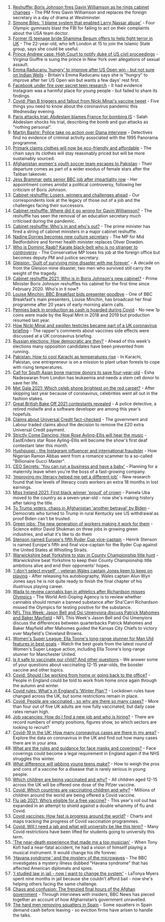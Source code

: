 1. [Reshuffle: Boris Johnson fires Gavin Williamson as he rings cabinet changes](https://www.bbc.co.uk/news/uk-politics-58571935?at_medium=RSS&at_campaign=KARANGA) - The PM fires Gavin Williamson and replaces the foreign secretary in a day of drama at Westminster.
2. [Simone Biles: 'I blame system that enabled Larry Nassar abuse'](https://www.bbc.co.uk/news/world-us-canada-58573887?at_medium=RSS&at_campaign=KARANGA) - Four Olympic gymnasts blast the FBI for failing to act on their complaints about the USA team doctor.
3. [Former IS teenage bride Shamima Begum offers to help fight terror in UK](https://www.bbc.co.uk/news/uk-58573501?at_medium=RSS&at_campaign=KARANGA) - The 22-year-old, who left London at 15 to join the Islamic State group, says she could be useful.
4. [Prince Andrew case: High Court to notify duke of US civil proceedings](https://www.bbc.co.uk/news/uk-58574350?at_medium=RSS&at_campaign=KARANGA) - Virginia Giuffre is suing the prince in New York over allegations of sexual assault.
5. [Emma Raducanu 'hungry' to improve after US Open win - but not sure on Indian Wells](https://www.bbc.co.uk/sport/tennis/58570037?at_medium=RSS&at_campaign=KARANGA) - Britain's Emma Raducanu says she is "hungry" to improve after her US Open win but wants a few days' rest first.
6. [Facebook under fire over secret teen research](https://www.bbc.co.uk/news/technology-58570353?at_medium=RSS&at_campaign=KARANGA) - It had evidence Instagram was a harmful place for young people - but failed to share its findings.
7. [Covid: Plan B triggers and fallout from Nicki Minaj's vaccine tweet](https://www.bbc.co.uk/news/uk-58573502?at_medium=RSS&at_campaign=KARANGA) - Five things you need to know about the coronavirus pandemic this Wednesday evening.
8. [Paris attacks trial: Abdeslam blames France for bombing IS](https://www.bbc.co.uk/news/world-europe-58568278?at_medium=RSS&at_campaign=KARANGA) - Salah Abdeslam shocks his trial, describing the bomb and gun attacks as "nothing personal".
9. [Martin Bashir: Police take no action over Diana interview](https://www.bbc.co.uk/news/uk-58576095?at_medium=RSS&at_campaign=KARANGA) - Detectives find no evidence of criminal activity associated with the 1995 Panorama programme.
10. [Primark claims clothes will now be eco-friendly and affordable](https://www.bbc.co.uk/news/business-58575692?at_medium=RSS&at_campaign=KARANGA) - The chain says its clothes will stay reasonably priced but will be more sustainably sourced.
11. [Afghanistan women's youth soccer team escapes to Pakistan](https://www.bbc.co.uk/news/world-asia-58571183?at_medium=RSS&at_campaign=KARANGA) - Their departure comes as part of a wider exodus of female stars after the Taliban takeover.
12. [Jess Brammar gets senior BBC job after impartiality row](https://www.bbc.co.uk/news/entertainment-arts-58571554?at_medium=RSS&at_campaign=KARANGA) - Her appointment comes amidst a political controversy, following her criticism of Boris Johnson.
13. [Cabinet reshuffle: Losers, winners and challenges ahead](https://www.bbc.co.uk/news/uk-politics-58575894?at_medium=RSS&at_campaign=KARANGA) - Our correspondents look at the legacy of those out of a job and the challenges facing their successors.
14. [Cabinet reshuffle: Where did it go wrong for Gavin Williamson?](https://www.bbc.co.uk/news/education-58573059?at_medium=RSS&at_campaign=KARANGA) - The reshuffle has seen the removal of an education secretary much criticised during the pandemic.
15. [Cabinet reshuffle: Who's in and who's out?](https://www.bbc.co.uk/news/uk-politics-58578673?at_medium=RSS&at_campaign=KARANGA) - The prime minister has fired a string of cabinet ministers in a major cabinet reshuffle.
16. [Nadine Dorries becomes new culture secretary](https://www.bbc.co.uk/news/entertainment-arts-58575177?at_medium=RSS&at_campaign=KARANGA) - The MP for Mid Bedfordshire and former health minister replaces Oliver Dowden.
17. [Who is Dominic Raab? Karate black-belt who is no stranger to controversy](https://www.bbc.co.uk/news/uk-politics-52064637?at_medium=RSS&at_campaign=KARANGA) - The Conservative MP loses his job at the foreign office but becomes deputy PM and justice secretary.
18. [Gleision: 'Guilt of surviving mine disaster with me forever'](https://www.bbc.co.uk/news/uk-wales-58555079?at_medium=RSS&at_campaign=KARANGA) - A decade on from the Gleision mine disaster, two men who survived still carry the weight of the tragedy.
19. [Cabinet reshuffle 2021: Who is in Boris Johnson's new cabinet?](https://www.bbc.co.uk/news/uk-politics-58574180?at_medium=RSS&at_campaign=KARANGA) - Prime Minister Boris Johnson reshuffles his cabinet for the first time since February 2020. Who's in it now?
20. [Louise Minchin: BBC Breakfast bids presenter goodbye](https://www.bbc.co.uk/news/entertainment-arts-58574340?at_medium=RSS&at_campaign=KARANGA) - One of BBC Breakfast's main presenters, Louise Minchin, has broadcast her final programme after 20 years of early morning alarm calls.
21. [Pennies back in production as cash is hoarded during Covid](https://www.bbc.co.uk/news/business-58560185?at_medium=RSS&at_campaign=KARANGA) - No new 1p coins were made by the Royal Mint in 2018 and 2019 but production resumed last year.
22. [How Nicki Minaj and swollen testicles became part of a UK coronavirus briefing](https://www.bbc.co.uk/news/newsbeat-58571353?at_medium=RSS&at_campaign=KARANGA) - The rapper's comments about vaccines side effects were discussed at a UK coronavirus briefing.
23. [Russian elections: How democratic are they?](https://www.bbc.co.uk/news/world-europe-58557994?at_medium=RSS&at_campaign=KARANGA) - Ahead of this week's elections many opposition candidates have been prevented from running.
24. [Pakistan: How to cool Karachi as temperatures rise](https://www.bbc.co.uk/news/world-asia-58557995?at_medium=RSS&at_campaign=KARANGA) - In Karachi, Pakistan, one entrepreneur is on a mission to plant urban forests to cope with rising temperatures.
25. [Call for South Asian bone marrow donors to save four-year-old](https://www.bbc.co.uk/news/uk-58551967?at_medium=RSS&at_campaign=KARANGA) - Esha Nadeswaran from London has leukaemia and needs a stem cell donor to save her life.
26. [Met Gala 2021: Which celeb shone brightest on the red carpet?](https://www.bbc.co.uk/news/entertainment-arts-58555511?at_medium=RSS&at_campaign=KARANGA) - After skipping last year because of coronavirus, celebrities went all out in the fashion stakes.
27. [Great British Bake Off 2021 contestants revealed](https://www.bbc.co.uk/news/entertainment-arts-58544950?at_medium=RSS&at_campaign=KARANGA) - A police detective, a retired midwife and a software developer are among this year's hopefuls.
28. [Claims about Universal Credit fact-checked](https://www.bbc.co.uk/news/58572989?at_medium=RSS&at_campaign=KARANGA) - The government and Labour traded claims about the decision to remove the £20 extra Universal Credit payment.
29. [Strictly Come Dancing: How Rose Ayling-Ellis will hear the music](https://www.bbc.co.uk/news/entertainment-arts-57867412?at_medium=RSS&at_campaign=KARANGA) - EastEnders star Rose Ayling-Ellis will become the show's first deaf contestant later this month.
30. [Hushpuppi - the Instagram influencer and international fraudster](https://www.bbc.co.uk/news/world-africa-58553109?at_medium=RSS&at_campaign=KARANGA) - How Nigerian Ramon Abbas went from a romance scammer to a so-called "Billionaire Gucci Master".
31. [CEO Secrets: 'You can run a business and have a baby'](https://www.bbc.co.uk/news/business-58548789?at_medium=RSS&at_campaign=KARANGA) - Planning for a maternity leave when you're the boss of a fast-growing company.
32. [‘Improving my literacy helped me get a different job’](https://www.bbc.co.uk/news/business-58517083?at_medium=RSS&at_campaign=KARANGA) - New research found that low levels of literacy costs workers an extra 18 months in lost earnings.
33. [Miss Ireland 2021: First black winner 'proud' of crown](https://www.bbc.co.uk/news/newsbeat-58558667?at_medium=RSS&at_campaign=KARANGA) - Pamela Uba moved to the country as a seven-year-old - now she's making history after taking the title.
34. [To Trump voters, chaos in Afghanistan 'another betrayal' by Biden](https://www.bbc.co.uk/news/world-us-canada-58441173?at_medium=RSS&at_campaign=KARANGA) - Democrats who turned to Trump in rural Kentucky see US withdrawal as proof Biden can't be trusted.
35. [Green jobs: The new generation of workers making it work for them](https://www.bbc.co.uk/news/science-environment-58549135?at_medium=RSS&at_campaign=KARANGA) - Science editor David Shukman on three jobs in growing green industries, and what it's like to do them
36. [Stenson named Europe's fifth Ryder Cup vice-captain](https://www.bbc.co.uk/sport/golf/58570029?at_medium=RSS&at_campaign=KARANGA) - Henrik Stenson is named Europe's fifth and final vice-captain for the Ryder Cup against the United States at Whistling Straits.
37. [Warwickshire beat Yorkshire to stay in County Championship title hunt](https://www.bbc.co.uk/sport/cricket/58571934?at_medium=RSS&at_campaign=KARANGA) - Warwickshire beat Yorkshire to keep their County Championship title ambitions alive and end their opponents' hopes.
38. ['I don't select myself' - veteran Wales captain Jones keen to keep on playing](https://www.bbc.co.uk/sport/rugby-union/58559156?at_medium=RSS&at_campaign=KARANGA) - After releasing his autobiography, Wales captain Alun Wyn Jones says he is not quite ready to finish the final chapter of his illustrious playing career.
39. [Wada to review cannabis ban in athletics after Richardson misses Olympics](https://www.bbc.co.uk/sport/athletics/58568610?at_medium=RSS&at_campaign=KARANGA) - The World Anti-Doping Agency is to review whether cannabis should remain a banned substance after Sha'Carri Richardson missed the Olympics for testing positive for the substance.
40. [NFL This Week: Jason Bell and Osi Umenyiora discuss Patrick Mahomes and Baker Mayfield](https://www.bbc.co.uk/sport/av/american-football/58572717?at_medium=RSS&at_campaign=KARANGA) - NFL This Week's Jason Bell and Osi Umenyiora discuss the differences between quarterbacks Patrick Mahomes and Baker Mayfield after Mahomes guided the Kansas City Chiefs to victory over Mayfield's Cleveland Browns.
41. [Women's Super League: Ella Toone's long-range stunner for Man Utd features in best goals](https://www.bbc.co.uk/sport/av/football/58564709?at_medium=RSS&at_campaign=KARANGA) - Watch the best goals from the latest round of Women's Super League action, including Ella Toone's long-range stunner for Manchester United.
42. [Is it safe to vaccinate our child? And other questions](https://www.bbc.co.uk/news/world-asia-china-51176409?at_medium=RSS&at_campaign=KARANGA) - We answer some of your questions about vaccinating 12-15 year-olds, the booster vaccine and other topics.
43. [Covid: Should I be working from home or going back to the office?](https://www.bbc.co.uk/news/business-52567567?at_medium=RSS&at_campaign=KARANGA) - People in England could be told to work from home once again through the autumn and winter.
44. [Covid rules: What's in England's 'Winter Plan'?](https://www.bbc.co.uk/news/explainers-52530518?at_medium=RSS&at_campaign=KARANGA) - Lockdown rules have changed across the UK, but some restrictions remain in place.
45. [Covid: People are vaccinated - so why are there so many cases?](https://www.bbc.co.uk/news/health-55045639?at_medium=RSS&at_campaign=KARANGA) - More than four out of five UK adults are now fully vaccinated, but daily case rates remain high.
46. [Job vacancies: How do I find a new job and who is hiring?](https://www.bbc.co.uk/news/explainers-53685650?at_medium=RSS&at_campaign=KARANGA) - There are record numbers of empty positions, figures show, so which sectors are looking to recruit?
47. [Covid-19 in the UK: How many coronavirus cases are there in my area?](https://www.bbc.co.uk/news/uk-51768274?at_medium=RSS&at_campaign=KARANGA) - Explore the data on coronavirus in the UK and find out how many cases there are in your area.
48. [What are the rules and guidance for face masks and coverings?](https://www.bbc.co.uk/news/health-51205344?at_medium=RSS&at_campaign=KARANGA) - Face coverings could become a legal requirement in England again if the NHS struggles this winter.
49. [What difference will jabbing young teens make?](https://www.bbc.co.uk/news/health-58423152?at_medium=RSS&at_campaign=KARANGA) - How to weigh the pros and cons of a vaccine for a disease that is rarely serious in young people.
50. [Which children are being vaccinated and why?](https://www.bbc.co.uk/news/health-57888429?at_medium=RSS&at_campaign=KARANGA) - All children aged 12-15 across the UK will be offered one dose of the Pifzer vaccine.
51. [Covid: Which countries are vaccinating children and why?](https://www.bbc.co.uk/news/health-58516207?at_medium=RSS&at_campaign=KARANGA) - Millions of children around the world are being offered a Covid vaccine.
52. [Flu jab 2021: Who’s eligible for a free vaccine?](https://www.bbc.co.uk/news/health-53847025?at_medium=RSS&at_campaign=KARANGA) - This year's roll out has expanded in an attempt to shield against a double whammy of flu and Covid.
53. [Covid vaccines: How fast is progress around the world?](https://www.bbc.co.uk/news/world-56237778?at_medium=RSS&at_campaign=KARANGA) - Charts and maps tracking the progress of Covid vaccination programmes.
54. [Covid: Will I need a jab and what will university be like this term?](https://www.bbc.co.uk/news/explainers-52753913?at_medium=RSS&at_campaign=KARANGA) - Many Covid restrictions have been lifted for students going to university this term.
55. ['The near-death experience that made me a top musician'](https://www.bbc.co.uk/news/stories-58465559?at_medium=RSS&at_campaign=KARANGA) - When Tony Kofi had a near-fatal accident, he had a vision of himself playing a musical instrument. It would change his life forever.
56. [‘Havana syndrome ’ and the mystery of the microwaves](https://www.bbc.co.uk/news/world-58396698?at_medium=RSS&at_campaign=KARANGA) - The BBC investigates a mystery illness dubbed "Havana syndrome" that has affected American diplomats and spies.
57. ['I studied law in jail - now I want to change the system'](https://www.bbc.co.uk/news/stories-58311196?at_medium=RSS&at_campaign=KARANGA) - LaTonya Myers spent nine months in jail because she couldn’t afford bail - now she's helping others facing the same challenge.
58. [Chaos and confusion: The frenzied final hours of the Afghan government](https://www.bbc.co.uk/news/world-asia-58477131?at_medium=RSS&at_campaign=KARANGA) - Through interviews with insiders, BBC News has pieced together an account of how Afghanistan’s government unravelled.
59. [The hard men removing squatters in Spain](https://www.bbc.co.uk/news/stories-58310532?at_medium=RSS&at_campaign=KARANGA) - Some squatters in Spain demand cash before leaving - so eviction firms have arisen to handle the talks.
